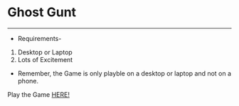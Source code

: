 # Ghost Gunt
<hr>

* Requirements-
<ol>
	<li>Desktop or Laptop</li>
	<li>Lots of Excitement</li>
</ol>

* Remember, the Game is only playble on a desktop or laptop and not on a phone.
<p>Play the Game <a href="https://sarthakg043.github.io/ghostshoot">HERE!</a></p>